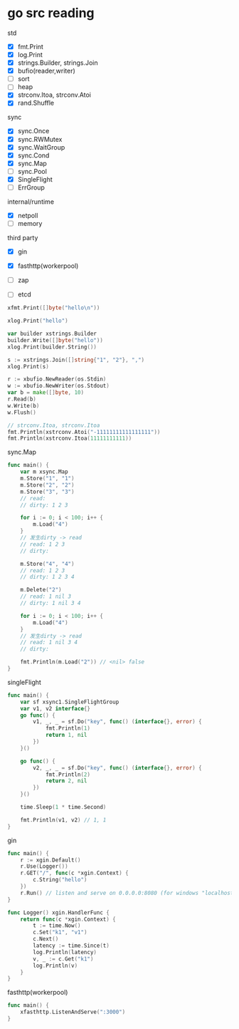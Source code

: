 # go src reading

std
- [x] fmt.Print
- [x] log.Print
- [x] strings.Builder, strings.Join
- [x] bufio(reader,writer)
- [ ] sort
- [ ] heap
- [x] strconv.Itoa, strconv.Atoi
- [x] rand.Shuffle

sync
- [x] sync.Once
- [x] sync.RWMutex
- [x] sync.WaitGroup
- [x] sync.Cond
- [x] sync.Map
- [ ] sync.Pool
- [x] SingleFlight
- [ ] ErrGroup

internal/runtime
- [x] netpoll
- [ ] memory

third party
- [x] gin
- [x] fasthttp(workerpool)
- [ ] zap
- [ ] etcd



```go
xfmt.Print([]byte("hello\n"))

xlog.Print("hello")

var builder xstrings.Builder
builder.Write([]byte("hello"))
xlog.Print(builder.String())

s := xstrings.Join([]string{"1", "2"}, ",")
xlog.Print(s)

r := xbufio.NewReader(os.Stdin)
w := xbufio.NewWriter(os.Stdout)
var b = make([]byte, 10)
r.Read(b)
w.Write(b)
w.Flush()

// strconv.Itoa, strconv.Itoa
fmt.Println(xstrconv.Atoi("-11111111111111111"))
fmt.Println(xstrconv.Itoa(11111111111))
```

sync.Map
```go
func main() {
	var m xsync.Map
	m.Store("1", "1")
	m.Store("2", "2")
	m.Store("3", "3")
	// read:
	// dirty: 1 2 3

	for i := 0; i < 100; i++ {
		m.Load("4")
	}
	// 发生dirty -> read
	// read: 1 2 3
	// dirty:

	m.Store("4", "4")
	// read: 1 2 3
	// dirty: 1 2 3 4

	m.Delete("2")
	// read: 1 nil 3
	// dirty: 1 nil 3 4

	for i := 0; i < 100; i++ {
		m.Load("4")
	}
	// 发生dirty -> read
	// read: 1 nil 3 4
	// dirty:

	fmt.Println(m.Load("2")) // <nil> false
}
```

singleFlight
```go
func main() {
	var sf xsync1.SingleFlightGroup
	var v1, v2 interface{}
	go func() {
		v1, _, _ = sf.Do("key", func() (interface{}, error) {
			fmt.Println(1)
			return 1, nil
		})
	}()

	go func() {
		v2, _, _ = sf.Do("key", func() (interface{}, error) {
			fmt.Println(2)
			return 2, nil
		})
	}()

	time.Sleep(1 * time.Second)

	fmt.Println(v1, v2) // 1, 1
}
```

gin
```go
func main() {
	r := xgin.Default()
	r.Use(Logger())
	r.GET("/", func(c *xgin.Context) {
		c.String("hello")
	})
	r.Run() // listen and serve on 0.0.0.0:8080 (for windows "localhost:8080")
}

func Logger() xgin.HandlerFunc {
	return func(c *xgin.Context) {
		t := time.Now()
		c.Set("k1", "v1")
		c.Next()
		latency := time.Since(t)
		log.Println(latency)
		v, _ := c.Get("k1")
		log.Println(v)
	}
}
```

fasthttp(workerpool)
```go
func main() {
	xfasthttp.ListenAndServe(":3000")
}
```

